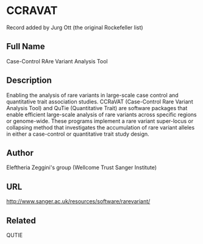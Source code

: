 # CCRAVAT
Record added by Jurg Ott (the original Rockefeller list)

## Full Name
Case-Control RAre Variant Analysis Tool

## Description
Enabling the analysis of rare variants in large-scale case control and quantitative trait association studies. CCRaVAT (Case-Control Rare Variant Analysis Tool) and QuTie (Quantitative Trait) are software packages that enable efficient large-scale analysis of rare variants across specific regions or genome-wide. These programs implement a rare variant super-locus or collapsing method that investigates the accumulation of rare variant alleles in either a case-control or quantitative trait study design.

## Author
Eleftheria Zeggini's group (Wellcome Trust Sanger Institute)

## URL
http://www.sanger.ac.uk/resources/software/rarevariant/

## Related
QUTIE